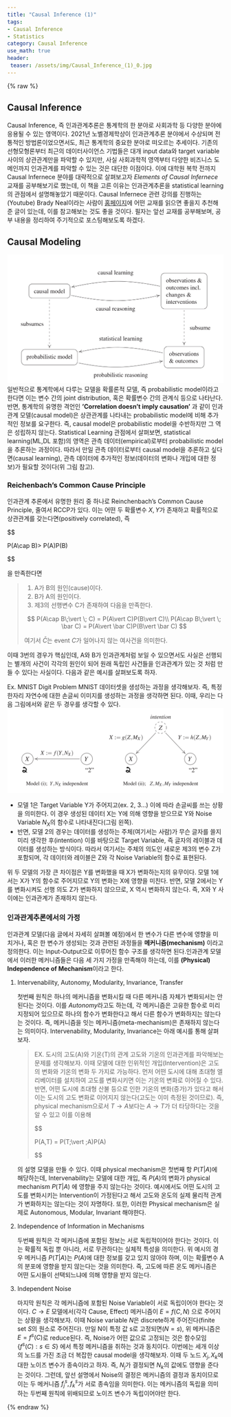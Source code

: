 ```yaml
---
title: "Causal Inference (1)"
tags:
- Causal Inference
- Statistics
category: Causal Inference
use_math: true
header: 
 teaser: /assets/img/Causal_Inference_(1)_0.jpg
---
```

{% raw %}
## Causal Inference
Causal Inference, 즉 인과관계추론은 통계학의 한 분야로 사회과학 등 다양한 분야에 응용될 수 있는 영역이다. 2021년 노벨경제학상이 인과관계추론 분야에서 수상되며 전통적인 방법론이었으면서도, 최근 통계학의 중요한 분야로 떠오르는 추세이다. 기존의 선형모형론부터 최근의 데이터사이언스 기법들은 대개 input data와 target variable 사이의 상관관계만을 파악할 수 있지만, 사실 사회과학적 영역부터 다양한 비즈니스 도메인까지 인과관계를 파악할 수 있는 것은 대단한 이점이다. 이에 대학원 복학 전까지 Causal Infernece 분야를 대략적으로 살펴보고자 *Elements of Causal Infernece* 교재를 공부해보기로 했는데, 이 책을 고른 이유는 인과관계추론을 statistical learning의 관점에서 설명해놓았기 때문이다. Causal Infernece 관련 강의를 진행하는(Youtube) Brady Neal이라는 사람이 [홈페이지](https://www.bradyneal.com/which-causal-inference-book)에 어떤 교재를 읽으면 좋을지 추천해준 글이 있는데, 이를 참고해보는 것도 좋을 것이다. 필자는 앞선 교재를 공부해보며, 공부 내용을 정리하여 주기적으로 포스팅해보도록 하겠다.

## Causal Modeling
![](/assets/img/Causal_Inference_(1)_0.jpg)
일반적으로 통계학에서 다루는 모델을 확률론적 모델, 즉 probabilistic model이라고 한다면 이는 변수 간의 joint distribution, 혹은 확률변수 간의 관계식 등으로 나타난다. 반면, 통계학의 유명한 격언인 **’Correlation doesn’t imply causation’** 과 같이 인과관계 모델(causal model)은 상관관계를 나타내는 probabilistic model에 비해 추가적인 정보를 요구한다. 즉, causal model은 probabilistic model을 수반하지만 그 역은 성립하지 않는다.
Statistical Learning 관점에서 살펴보면, statistical learning(ML,DL 포함)의 영역은 관측 데이터(empirical)로부터 probabilistic model을 추론하는 과정이다. 따라서 만일 관측 데이터로부터 causal model을 추론하고 싶다면(causal learning), 관측 데이터에 추가적인 정보(데이터의 변화나 개입에 대한 정보)가 필요할 것이다(위 그림 참고).

### Reichenbach’s Common Cause Principle
인과관계 추론에서 유명한 원리 중 하나로 Reinchenbach’s Common Cause Principle, 줄여서 RCCP가 있다. 이는 어떤 두 확률변수 $X, Y$가 존재하고 확률적으로 상관관계를 갖는다면(positively correlated), 즉

$$

P(A\cap B)> P(A)P(B)

$$

을 만족한다면
> 1. A가 B의 원인(cause)이다.
> 2. B가 A의 원인이다.
> 3. 제3의 선행변수 C가 존재하여 다음을 만족한다.
> 
>   $$
>   P(A\cap B\;\vert \; C) = P(A\vert C)P(B\vert C)\\
>   P(A\cap B\;\vert \; \bar C) = P(A\vert \bar C)P(B\vert \bar C)
>   $$
> 
> 여기서 $\bar C$는 event $C$가 일어나지 않는 여사건을 의미한다.

이때 3번의 경우가 핵심인데, A와 B가 인과관계처럼 보일 수 있으면서도 사실은 선행되는 별개의 사건이 각각의 원인이 되어 원래 독립인 사건들을 인과관계가 있는 것 처럼 만들 수 있다는 사실이다. 다음과 같은 예시를 살펴보도록 하자.

Ex. MNIST Digit Problem
MNIST 데이터셋을 생성하는 과정을 생각해보자. 즉, 특정 한자리 자연수에 대한 손글씨 이미지를 생성하는 과정을 생각하면 된다. 이때, 우리는 다음 그림에서와 같은 두 경우를 생각할 수 있다.
![](/assets/img/Causal_Inference_(1)_1.jpg)
* 모델 1은 Target Variable Y가 주어지고(ex. 2, 3…) 이에 따라 손글씨를 쓰는 상황을 의미한다. 이 경우 생성된 데이터 X는 Y에 의해 영향을 받으므로 Y와 Noise Variable $N_X$의 함수로 나타내진다(그림 왼쪽).
* 반면, 모델 2의 경우는 데이터를 생성하는 주체(여기서는 사람)가 무슨 글자를 쓸지 미리 생각한 후(intention) 이를 바탕으로 Target Variable, 즉 글자의 레이블과 데이터를 생성하는 방식이다. 따라서 여기서는 주체의 의도인 새로운 제3의 변수 Z가 포함되며, 각 데이터와 레이블은 Z와 각 Noise Variable의 함수로 표현된다.

위 두 모델의 가장 큰 차이점은 Y를 변화했을 때 X가 변화하는지의 유무이다. 모델 1에서는 X가 Y의 함수로 주어지므로 Y의 변화는 X에 영향을 미친다. 반면, 모델 2에서는 Y를 변화시켜도 선행 의도 Z가 변화하지 않으므로, X 역시 변화하지 않는다. 즉, X와 Y 사이에는 인과관계가 존재하지 않는다.

### 인과관계추론에서의 가정
인과관계 모델(다음 글에서 자세히 살펴볼 예정)에서 한 변수가 다른 변수에 영향을 미치거나, 혹은 한 변수가 생성되는 것과 관련된 과정들을 **메커니즘(mechanism)** 이라고 정의한다. 이는 Input-Output으로 이루어진 함수 구조를 생각하면 된다.인과관계 모델에서 이러한 메커니즘들은 다음 세 가지 가정을 만족해야 하는데, 이를 **(Physical) Independence of Mechanism**이라고 한다.

1. Intervenability, Autonomy, Modularity, Invariance, Transfer

    첫번째 원칙은 하나의 메커니즘을 변화시킬 때 다른 메커니즘 자체가 변화되서는 안된다는 것이다. 이를 *Autonomy*라고도 하는데, 각 메커니즘은 고유한 함수로 미리 지정되어 있으므로 하나의 함수가 변화한다고 해서 다른 함수가 변화하지는 않는다는 것이다. 즉, 메커니즘을 잇는 메커니즘(meta-mechanism)은 존재하지 않는다는 의미이다. Intervenability, Modularity, Invariance는 아래 예시를 통해 살펴보자.

    > EX. 도시의 고도(A)와 기온(T)의 관계
    > 고도와 기온의 인과관계를 파악해보는 문제를 생각해보자. 이때 모델에 대한 인위적인 개입(Intervention)은 고도의 변화와 기온의 변화 두 가지로 가능하다. 먼저 어떤 도시에 대해 초대형 엘리베이터를 설치하여 고도를 변화시키면 이는 기온의 변화로 이어질 수 있다. 반면, 어떤 도시에 초대형 산불 등으로 인한 기온의 변화(증가)가 있다고 해서 이는 도시의 고도 변화로 이어지지 않는다(고도는 이미 측정된 것이므로). 즉, physical mechanism으로서 $T\rightarrow A$​보다는 $A\rightarrow T$​가 더 타당하다는 것을 알 수 있고 이를 이용해
    > 
    > $$
    > 
    > P(A,T) = P(T\;\vert \;A)P(A)
    > 
    > $$
    > 
    의 설명 모델을 만들 수 있다. 이때 physical mechanism은 첫번째 항 $P(T\vert A)$에 해당하는데, Intervenability는 모델에 대한 개입, 즉 $P(A)$의 변화가 physical mechanism $P(T\vert A)$ 에 영향을 주지 않는다는 것이다. 예시에서도 어떤 도시의 고도를 변화시키는 Intervention이 가정된다고 해서 고도와 온도의 실제 물리적 관계가 변화하지는 않는다는 것이 자명하다. 또한, 이러한 Physical mechanism은 실제로 Autonomous, Modular, Invariant 해야한다.

2. Independence of Information in Mechanisms

    두번째 원칙은 각 메커니즘에 포함된 정보는 서로 독립적이어야 한다는 것이다. 이는 확률적 독립 뿐 아니라, 서로 무관하다는 실체적 특성을 의미한다. 위 예시의 경우 메커니즘 $P(T\vert A)$는 $P(A)$에 대한 정보를 갖고 있지 않아야 하며, 이는 확률변수 A의 분포에 영향을 받지 않는다는 것을 의미한다. 즉, 고도에 따른 온도 메커니즘은 어떤 도시들이 선택되느냐에 의해 영향을 받지 않는다.

3. Independent Noise

    마지막 원칙은 각 메커니즘에 포함된 Noise Variable이 서로 독립이어야 한다는 것이다. $C\to E$ 모델에서(각각 Cause, Effect) 메커니즘이 $E=f(C,N)$ 으로 주어지는 상황을 생각해보자. 이때 Noise variable $N$은 discrete하게 주어진다(finite set $S$의 원소로 주어진다). 만일 N이 특정 값 s로 고정되면($N=s$), 위 메커니즘은 $E=f^s(C)$로 reduce된다. 즉, Noise가 어떤 값으로 고정되는 것은 함수모임 $\{f^s(C):s\in S\}$ 에서 특정 메커니즘을 취하는 것과 동치이다.
    이번에는 세개 이상의 노드를 가진 조금 더 복잡한 causal model을 생각해보자. 이때 두 노드 $X_j,X_k$에 대한 노이즈 변수가 종속이라고 하자. 즉, $N_j$가 결정되면 $N_k$의 값에도 영향을 준다는 것이다. 그런데, 앞선 설명에서 Noise의 결정은 메커니즘의 결정과 동치이므로 이는 두 메커니즘 $f_j^s,f_k^s$가 서로 종속임을 의미한다. 이는 메커니즘의 독립을 의미하는 두번째 원칙에 위배되므로 노이즈 변수가 독립이어야만 한다.










{% endraw %}